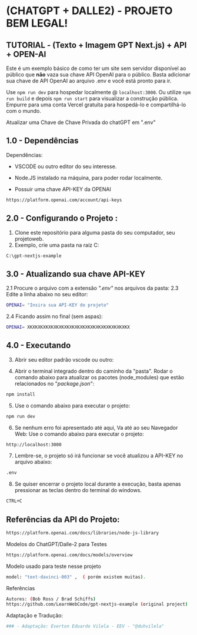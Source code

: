 

#  (CHATGPT + DALLE2) - PROJETO BEM LEGAL!
## TUTORIAL - (Texto + Imagem GPT Next.js) + API + OPEN-AI

Este é um exemplo básico de como ter um site sem servidor disponível ao público que **não** vaza sua chave API OpenAI para o público.
Basta adicionar sua chave de API OpenAI ao arquivo .env e você está pronto para ir.

Use `npm run dev` para hospedar localmente @ `localhost:3000`. Ou utilize `npm run build` e depois `npm run start` para visualizar a construção pública. Empurre para uma conta Vercel gratuita para hospedá-lo e compartilhá-lo com o mundo.

Atualizar uma Chave de Chave Privada do chatGPT em 
".env"


## 1.0 - Dependências 

Dependências: 
 - VSCODE ou outro editor do seu interesse.
 - Node.JS instalado na máquina, para poder rodar localmente. 

 - Possuir uma chave API-KEY da OPENAI
```sh
https://platform.openai.com/account/api-keys
```

## 2.0 - Configurando o Projeto :
 
1. Clone este repositório para alguma pasta do seu computador, seu projetoweb.
2. Exemplo, crie uma pasta na raíz C:

```sh
C:\gpt-nextjs-example
```

## 3.0 - Atualizando sua chave API-KEY 
2.1 Procure o arquivo com a extensão *".env"* nos arquivos da pasta:
2.3 Edite a linha abaixo no seu editor: 

```sh
OPENAI= "Insira sua API-KEY do projeto"
```
2.4 Ficando assim no final (sem aspas):

```sh
OPENAI= XKXKXKXKXKXKXKXKXKXKXKXKXKXKXKXKXKXKXKX
```

## 4.0 - Executando 

3. Abrir seu editor padrão vscode ou outro:

4. Abrir o terminal integrado dentro do caminho da "pasta".
Rodar o comando abaixo para atualizar os pacotes (node_modules) que estão relacionados no "*package.json*":

```sh
npm install
```
5. Use o comando abaixo para executar o projeto:
```sh
npm run dev
```
6. Se nenhum erro foi apresentado até aqui, Va até ao seu Navegador Web: 
Use o comando abaixo para executar o projeto:

```sh
http://localhost:3000
```

7. Lembre-se,  o projeto só irá funcionar se você atualizou a API-KEY
no arquivo abaixo:

```sh
.env
```
8. Se quiser encerrar o projeto local durante a execução, basta apenas pressionar as teclas
dentro do terminal do windows. 

```sh
CTRL+C
```

## Referências da API do Projeto:

```sh
https://platform.openai.com/docs/libraries/node-js-library
```

Modelos do ChatGPT/Dalle-2 para Testes
```sh
https://platform.openai.com/docs/models/overview
```

Modelo usado para teste nesse projeto
```sh
model: "text-davinci-003" ,  ( porém existem muitas).
```


Referências  
```sh
Autores: (Bob Ross / Brad Schiffs)
https://github.com/LearnWebCode/gpt-nextjs-example (original project)
```
Adaptação e Tradução:
```sh
### - Adaptação: Everton Eduardo Vilela - EEV - "@duhvilela"
```
